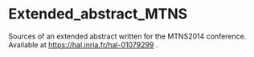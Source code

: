Extended_abstract_MTNS
======================

Sources of an extended abstract written for the MTNS2014 conference. Available at https://hal.inria.fr/hal-01079299 .
